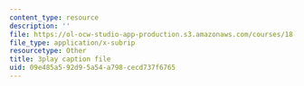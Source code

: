 ```yaml
---
content_type: resource
description: ''
file: https://ol-ocw-studio-app-production.s3.amazonaws.com/courses/18-03sc-differential-equations-fall-2011/09e485a592d95a54a798cecd737f6765_sZ2qulI6GEk.vtt
file_type: application/x-subrip
resourcetype: Other
title: 3play caption file
uid: 09e485a5-92d9-5a54-a798-cecd737f6765
---
```

